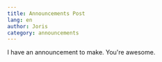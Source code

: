```yaml
---
title: Announcements Post
lang: en
author: Joris
category: announcements
---
```


I have an announcement to make. You're awesome.
